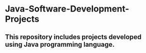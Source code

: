 # Java-Software-Development-Projects

## This repository includes projects developed using Java programming language.
